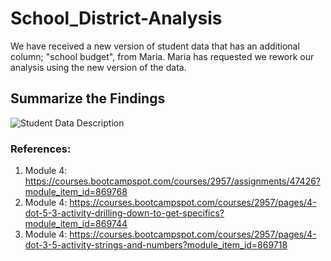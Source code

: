 # School_District-Analysis
We have received a new version of student data that has an additional column; "school budget", from Maria. Maria has requested we rework our analysis using the new version of the data. 

## Summarize the Findings
![Student Data Description](https://github.com/Jall3n/School_District-Analysis/assets/119149740/87dca57a-4793-4111-85de-4d0b0c26bb9a)


### References:
1. Module 4: https://courses.bootcampspot.com/courses/2957/assignments/47426?module_item_id=869768
2. Module 4: https://courses.bootcampspot.com/courses/2957/pages/4-dot-5-3-activity-drilling-down-to-get-specifics?module_item_id=869744
3. Module 4: https://courses.bootcampspot.com/courses/2957/pages/4-dot-3-5-activity-strings-and-numbers?module_item_id=869718
